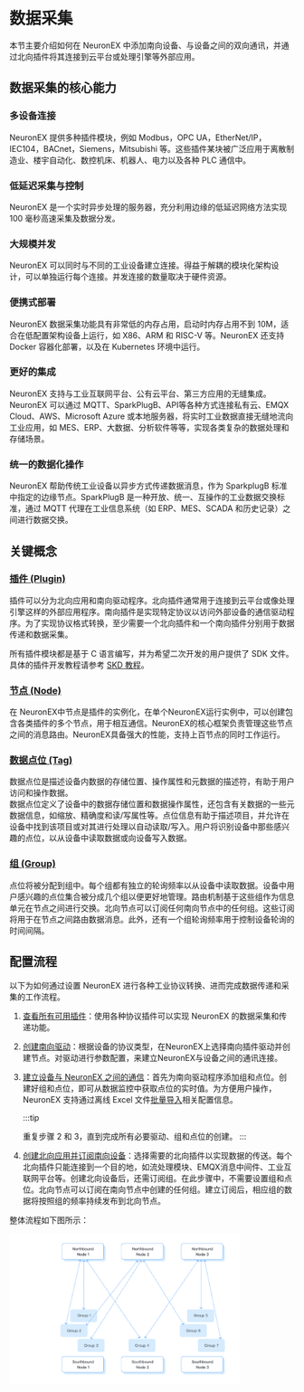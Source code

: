 # 数据采集

本节主要介绍如何在 NeuronEX 中添加南向设备、与设备之间的双向通讯，并通过北向插件将其连接到云平台或处理引擎等外部应用。

## 数据采集的核心能力

### 多设备连接
NeuronEX 提供多种插件模块，例如 Modbus，OPC UA，EtherNet/IP，IEC104，BACnet，Siemens，Mitsubishi 等。这些插件某块被广泛应用于离散制造业、楼宇自动化、数控机床、机器人、电力以及各种 PLC 通信中。

### 低延迟采集与控制
NeuronEX 是一个实时异步处理的服务器，充分利用边缘的低延迟网络方法实现 100 毫秒高速采集及数据分发。

### 大规模并发
NeuronEX 可以同时与不同的工业设备建立连接。得益于解耦的模块化架构设计，可以单独运行每个连接。并发连接的数量取决于硬件资源。

### 便携式部署
NeuronEX 数据采集功能具有非常低的内存占用，启动时内存占用不到 10M，适合在低配置架构设备上运行，如 X86、ARM 和 RISC-V 等。NeuronEX 还支持 Docker 容器化部署，以及在 Kubernetes 环境中运行。

### 更好的集成
NeuronEX 支持与工业互联网平台、公有云平台、第三方应用的无缝集成。 NeuronEX 可以通过 MQTT、SparkPlugB、API等各种方式连接私有云、EMQX Cloud、AWS、Microsoft Azure 或本地服务器，将实时工业数据直接无缝地流向工业应用，如 MES、ERP、大数据、分析软件等等，实现各类复杂的数据处理和存储场景。

### 统一的数据化操作
NeuronEX 帮助传统工业设备以异步方式传递数据消息，作为 SparkplugB 标准中指定的边缘节点。SparkPlugB 是一种开放、统一、互操作的工业数据交换标准，通过 MQTT 代理在工业信息系统（如 ERP、MES、SCADA 和历史记录）之间进行数据交换。


## 关键概念

### [插件 (Plugin)](../introduction/plugin-list/plugin-list.md)

插件可以分为北向应用和南向驱动程序。北向插件通常用于连接到云平台或像处理引擎这样的外部应用程序。南向插件是实现特定协议以访问外部设备的通信驱动程序。为了实现协议格式转换，至少需要一个北向插件和一个南向插件分别用于数据传递和数据采集。

所有插件模块都是基于 C 语言编写，并为希望二次开发的用户提供了 SDK 文件。具体的插件开发教程请参考 [SKD 教程](https://neugates.io/docs/zh/latest/dev-guide/sdk-tutorial/sdk-tutorial.html)。

### [节点 (Node)](./groups-tags/groups-tags.md)

在 NeuronEX中节点是插件的实例化，在单个NeuronEX运行实例中，可以创建包含各类插件的多个节点，用于相互通信。NeuronEX的核心框架负责管理这些节点之间的消息路由。NeuronEX具备强大的性能，支持上百节点的同时工作运行。

### [数据点位 (Tag)](./groups-tags/groups-tags.md)

数据点位是描述设备内数据的存储位置、操作属性和元数据的描述符，有助于用户访问和操作数据。<br>
数据点位定义了设备中的数据存储位置和数据操作属性，还包含有关数据的一些元数据信息，如缩放、精确度和读/写属性等。点位信息有助于描述项目，并允许在设备中找到该项目或对其进行处理以自动读取/写入。用户将识别设备中那些感兴趣的点位，以从设备中读取数据或向设备写入数据。

### [组 (Group)](./groups-tags/groups-tags.md)

点位将被分配到组中。每个组都有独立的轮询频率以从设备中读取数据。设备中用户感兴趣的点位集合被分成几个组以便更好地管理。路由机制基于这些组作为信息单元在节点之间进行交换。北向节点可以订阅任何南向节点中的任何组。这些订阅将用于在节点之间路由数据消息。此外，还有一个组轮询频率用于控制设备轮询的时间间隔。

## 配置流程

以下为如何通过设置 NeuronEX 进行各种工业协议转换、进而完成数据传递和采集的工作流程。

1. [查看所有可用插件](../introduction/plugin-list/plugin-list.md)：使用各种协议插件可以实现 NeuronEX 的数据采集和传递功能。

2. [创建南向驱动](./south-devices/south-devices.md)：根据设备的协议类型，在NeuronEX上选择南向插件驱动并创建节点。对驱动进行参数配置，来建立NeuronEX与设备之间的通讯连接。

3. [建立设备与 NeuronEX 之间的通信](./groups-tags/groups-tags.md)：首先为南向驱动程序添加组和点位。创建好组和点位，即可从数据监控中获取点位的实时值。为方便用户操作，NeuronEX 支持通过离线 Excel 文件[批量导入](./import-export/import-export.md)相关配置信息。

   :::tip

   重复步骤 2 和 3，直到完成所有必要驱动、组和点位的创建。
   :::

4. [创建北向应用并订阅南向设备](./north-apps/north-apps.md)：选择需要的北向插件以实现数据的传送。每个北向插件只能连接到一个目的地，如流处理模块、EMQX消息中间件、工业互联网平台等。创建北向设备后，还需订阅组。在此步骤中，不需要设置组和点位。北向节点可以订阅在南向节点中创建的任何组。建立订阅后，相应组的数据将按照组的频率持续发布到北向节点。

整体流程如下图所示：

<img src="./_assets/config.png" alt="配置步骤" style="zoom:40%;" />
